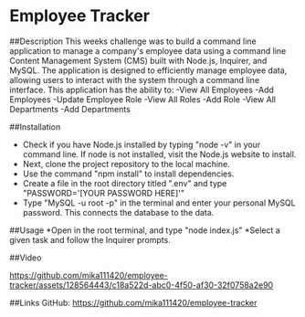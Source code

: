 # Employee Tracker

##Description
This weeks challenge was to build a command line application to manage a company's employee data using a command line Content Management System (CMS) built with Node.js, Inquirer, and MySQL. The application is designed to efficiently manage employee data, allowing users to interact with the system through a command line interface. This application has the ability to:
-View All Employees
-Add Employees
-Update Employee Role
-View All Roles
-Add Role
-View All Departments
-Add Departments


##Installation 
* Check if you have Node.js installed by typing "node -v" in your command line. If node is not installed, visit the Node.js website to install.
* Next, clone the project repository to the local machine.
* Use the command "npm install" to install dependencies.
* Create a file in the root directory titled ".env" and type "PASSWORD='[YOUR PASSWORD HERE]'"
* Type "MySQL -u root -p" in the terminal and enter your personal MySQL password. This connects the database to the data.

##Usage
*Open in the root terminal, and type "node index.js"
*Select a given task and follow the Inquirer prompts.

##Video

https://github.com/mika111420/employee-tracker/assets/128564443/c18a522d-abc0-4f50-af30-32f0758a2e90

##Links
GitHub: https://github.com/mika111420/employee-tracker
